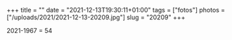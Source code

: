 +++
title = ""
date = "2021-12-13T19:30:11+01:00"
tags = ["fotos"]
photos = ["/uploads/2021/2021-12-13-20209.jpg"]
slug = "20209"
+++

2021-1967 = 54

<img alt="" src="/uploads/2021/2021-12-13-20209.jpg">
